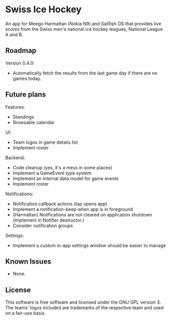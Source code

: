 Swiss Ice Hockey
================
An app for Meego Harmattan (Nokia N9) and Sailfish OS that provides live scores
from the Swiss men's national ice hockey leagues, National League A and B.

Roadmap
-------
Version 0.4.0:
* Automatically fetch the results from the last game day if there are no games
  today.

Future plans
------------
Features:
* Standings
* Browsable calendar

UI:
* Team logos in game details list
* Implement roster

Backend:
* Code cleanup (yes, it's a mess in some places)
* Implement a GameEvent type system
* Implement an internal data model for game events
* Implement roster

Notifications:
* Notification callback actions (tap opens app)
* Implement a notification-beep when app is in foreground
* (Harmattan) Notifications are not cleared on application shutdown (implement
  in Notifier destructor.)
* Consider notification groups

Settings:
* Implement a custom in-app settings window should be easier to manage

Known Issues
------------
* None.

License
-------
This software is free software and licensed under the GNU GPL version 3. The 
teams' logos included are trademarks of the respective team and used on a 
fair-use basis.


